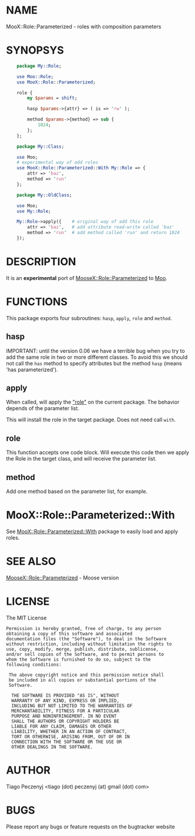 # NAME

MooX::Role::Parameterized - roles with composition parameters

# SYNOPSYS
```perl
    package My::Role;

    use Moo::Role;
    use MooX::Role::Parameterized;

    role {
        my $params = shift;

        hasp $params->{attr} => ( is => 'rw' );

        method $params->{method} => sub {
            1024;
        };
    };

    package My::Class;

    use Moo;
    # experimental way of add roles
    use MooX::Role::Parameterized::With My::Role => {
        attr => 'baz',
        method => 'run'
    };

    package My::OldClass;

    use Moo;
    use My::Role;

    My::Role->apply({    # original way of add this role
        attr => 'baz',   # add attribute read-write called 'baz' 
        method => 'run'  # add method called 'run' and return 1024 
    });
```
# DESCRIPTION

It is an **experimental** port of [MooseX::Role::Parameterized](https://metacpan.org/pod/MooseX::Role::Parameterized) to [Moo](https://metacpan.org/pod/Moo).

# FUNCTIONS

This package exports four subroutines: `hasp`, `apply`, `role` and `method`.

## hasp

IMPORTANT: until the version 0.06 we have a terrible bug when you try to add the same role in two or more different classes.
To avoid this we should not call the `has` method to specify attributes but the method `hasp` (means 'has parameterized').


## apply

When called, will apply the ["role"](#role) on the current package. The behavior depends of the parameter list.

This will install the role in the target package. Does not need call `with`.

## role

This function accepts one code block. Will execute this code then we apply the Role in the 
target class, and will receive the parameter list.

## method

Add one method based on the parameter list, for example.

# MooX::Role::Parameterized::With

See [MooX::Role::Parameterized::With](https://metacpan.org/pod/MooX::Role::Parameterized::With) package to easily load and apply roles.

# SEE ALSO

[MooseX::Role::Parameterized](https://metacpan.org/pod/MooseX::Role::Parameterized) - Moose version

# LICENSE
The MIT License

    Permission is hereby granted, free of charge, to any person
    obtaining a copy of this software and associated
    documentation files (the "Software"), to deal in the Software
    without restriction, including without limitation the rights to
    use, copy, modify, merge, publish, distribute, sublicense,
    and/or sell copies of the Software, and to permit persons to
    whom the Software is furnished to do so, subject to the
    following conditions:
     
     The above copyright notice and this permission notice shall
     be included in all copies or substantial portions of the
     Software.
      
      THE SOFTWARE IS PROVIDED "AS IS", WITHOUT
      WARRANTY OF ANY KIND, EXPRESS OR IMPLIED,
      INCLUDING BUT NOT LIMITED TO THE WARRANTIES OF
      MERCHANTABILITY, FITNESS FOR A PARTICULAR
      PURPOSE AND NONINFRINGEMENT. IN NO EVENT
      SHALL THE AUTHORS OR COPYRIGHT HOLDERS BE
      LIABLE FOR ANY CLAIM, DAMAGES OR OTHER
      LIABILITY, WHETHER IN AN ACTION OF CONTRACT,
      TORT OR OTHERWISE, ARISING FROM, OUT OF OR IN
      CONNECTION WITH THE SOFTWARE OR THE USE OR
      OTHER DEALINGS IN THE SOFTWARE.

# AUTHOR

Tiago Peczenyj <tiago (dot) peczenyj (at) gmail (dot) com>

# BUGS

Please report any bugs or feature requests on the bugtracker website
